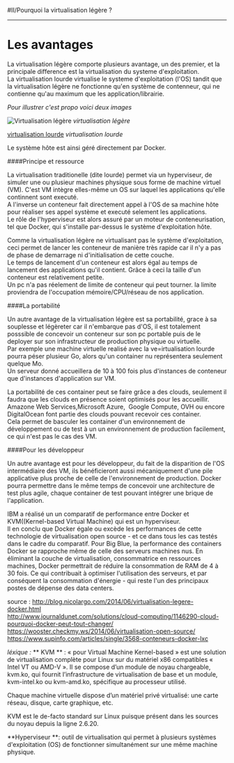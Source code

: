 #II/Pourquoi la virtualisation légère ? 
**********************************************

Les avantages    
=============    

La virtualisation légère comporte plusieurs avantage, un des premier, et la principale difference est la virtualisation du systeme d'exploitation.  
La virtualisation lourde virtualise le systeme d'exploitation (l'OS) tandit que la virtualisation légère ne fonctionne qu'en système de contenneur, qui ne contienne qu'au maximum que les application/librairie.  

*Pour illustrer c'est propo voici deux images*  

![Virtualisation légère](http://blog.nicolargo.com/wp-content/uploads/2014/05/S%C3%A9lection_180.png "légère")
*virtualisation légère*  

[virtualisation lourde](http://images.google.fr/imgres?imgurl=http%3A%2F%2Fcdn-scraplogo.pearltrees.com%2F0f%2Fca%2F0fca6a2aa3952b4032924254df876f41-pearlsquare.jpg%3Fv%3D2&imgrefurl=http%3A%2F%2Fwww.pearltrees.com%2Ft%2Fvirtualisation%2Fid15465957&h=250&w=250&tbnid=xG73NcOdnc9sCM%3A&vet=1&docid=4n5MHIaKDuEnCM&itg=1&ei=vuE1WLOjGoL-ad-5o6gI&tbm=isch&client=ubuntu&iact=rc&uact=3&dur=258&page=0&start=0&ndsp=40&ved=0ahUKEwiz-s_ewr_QAhUCfxoKHd_cCIUQMwgkKAgwCA&bih=985&biw=1855 "lourde")
*virtualisation lourde*

Le système hôte est ainsi géré directement par Docker.
  

####Principe et ressource  

La virtualisation traditionelle (dite lourde) permet via un hyperviseur, de simuler une ou plusieur machines physique sous forme de machine virtuel  (VM).  C'est VM intègre elles-même un OS sur laquel les applications qu'elle continnent sont executé.  
A l'inverse un conteneur fait directement appel à l'OS de sa machine hôte pour réaliser ses appel système et executé selement les applications.  
Le rôle de l'hyperviseur est alors assuré par un moteur de conteneurisation, tel que Docker, qui s'installe par-dessus le système d'exploitation hôte.  
  
Comme la virtualisation légère ne virtualisant pas le système d'exploitation, ceci permet de lancer les conteneur de manière très rapide car il n'y a pas de phase de demarrage ni d'initialisation de cette couche.   
Le temps de lancement d'un conteneur est alors égal au temps de lancement des applications qu'il contient. 
Grâce à ceci la taille d'un conteneur est relativement petite.    
Un pc n'a pas réelement de limite de conteneur qui peut tourner. la limite proviendra de l'occupation mémoire/CPU/réseau de nos application.  
  
  
####La portabilité  
  
Un autre avantage de la virtualisation légère est sa portabilité, grace à sa souplesse et légèreter car il n'embarque pas d'OS, il est totalement posssible de concevoir un conteneur sur son pc portable puis de le deployer sur son infrastructeur de production physique ou virtuelle.  
Par exemple une machine virtuelle realisé avec la ve=irtualisation lourde pourra péser plusieur Go, alors qu'un container nu représentera seulement quelque Mo.  
Un serveur donné accueillera de 10 à 100 fois plus d'instances de conteneur que d'instances d'application sur VM.  
  
    
La portabilité de ces container peut se faire grâce a des clouds, seulement il faudra que les clouds en présence soient optimisés pour les accueillir. Amazone Web Services,Microsoft Azure,  Google Compute, OVH ou encore DigitalOcean font partie des clouds pouvant recevoir ces container.  
Cela permet de basculer les container d'un environnement de développement ou de test à un un environnement de production facilement, ce qui n'est pas le cas des VM.  
  
  
####Pour les développeur  
  
Un autre avantage est pour les développeur, du fait de la disparition de l'OS intermédiaire des VM, ils bénéficieront aussi mécaniquement d'une pile applicative plus proche de celle de l'environnement de production. Docker pourra permettre dans le même temps de concevoir une architecture de test plus agile, chaque container de test pouvant intégrer une brique de l'application.  
  
IBM a réalisé un un comparatif de performance entre Docker et KVM((Kernel-based Virtual Machine) qui est un hyperviseur.  
Il en conclu que Docker égale ou excède les performances de cette technologie de virtualisation open source - et ce dans tous les cas testés dans le cadre du comparatif. Pour Big Blue, la performance des containers Docker se rapproche même de celle des serveurs machines nus. En éliminant la couche de virtualisation, consommatrice en ressources machines, Docker permettrait de réduire la consommation de RAM de 4 à 30 fois. Ce qui contribuait à optimiser l'utilisation des serveurs, et par conséquent la consommation d'énergie - qui reste l'un des principaux postes de dépense des data centers.  
  
source :
http://blog.nicolargo.com/2014/06/virtualisation-legere-docker.html  
http://www.journaldunet.com/solutions/cloud-computing/1146290-cloud-pourquoi-docker-peut-tout-changer/  
https://wooster.checkmy.ws/2014/06/virtualisation-open-source/  
https://www.supinfo.com/articles/single/3568-conteneurs-docker-lxc  

*léxique :*
** KVM ** : « pour Virtual Machine Kernel-based » est une solution de virtualisation complète pour Linux sur du matériel x86 compatibles « Intel VT ou AMD-V ».   Il se compose d’un module de noyau chargeable, kvm.ko, qui fournit l’infrastructure de virtualisation de base et un module, kvm-intel.ko ou kvm-amd.ko, spécifique au processeur utilisé.  

Chaque machine virtuelle dispose d’un matériel privé virtualisé: une carte réseau, disque, carte graphique, etc.  

KVM est le de-facto standard sur Linux puisque présent dans les sources du noyau depuis la ligne 2.6.20.  
  
**Hyperviseur **: outil de virtualisation qui permet à plusieurs systèmes d'exploitation (OS) de fonctionner simultanément sur une même machine physique.